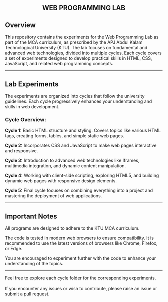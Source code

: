 <h2 align="center">
  <strong>WEB PROGRAMMING LAB</strong>  
</h2>

## Overview

This repository contains the experiments for the Web Programming Lab as part of the MCA curriculum, as prescribed by the APJ Abdul Kalam Technological University (KTU). The lab focuses on fundamental and advanced web technologies, divided into multiple cycles. Each cycle covers a set of experiments designed to develop practical skills in HTML, CSS, JavaScript, and related web programming concepts.


---

## Lab Experiments

The experiments are organized into cycles that follow the university guidelines. Each cycle progressively enhances your understanding and skills in web development.

### Cycle Overview:

**Cycle 1:** Basic HTML structure and styling. Covers topics like various HTML tags, creating forms, tables, and simple static web pages.

**Cycle 2:** Incorporates CSS and JavaScript to make web pages interactive and responsive.

**Cycle 3:** Introduction to advanced web technologies like Iframes, multimedia integration, and dynamic content manipulation.

**Cycle 4:** Working with client-side scripting, exploring HTML5, and building dynamic web pages with responsive design elements.

**Cycle 5:** Final cycle focuses on combining everything into a project and mastering the deployment of web applications.



---

## Important Notes

All programs are designed to adhere to the KTU MCA curriculum.

The code is tested in modern web browsers to ensure compatibility. It is recommended to use the latest versions of browsers like Chrome, Firefox, or Edge.

You are encouraged to experiment further with the code to enhance your understanding of the topics.



---

Feel free to explore each cycle folder for the corresponding experiments.<br><br>If you encounter any issues or wish to contribute, please raise an issue or submit a pull request.
